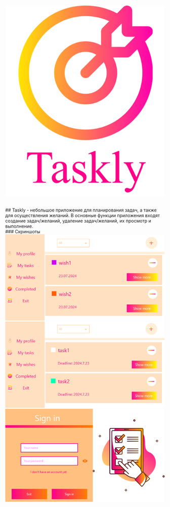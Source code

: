 <p style="text-align: center;"><img heigth=150px src="https://github.com/KormichKristina/Taskly/blob/master/assets/goals.png"></p><br>
## Taskly - небольшое приложение для планирования задач, а также для осуществления желаний. В основные функции приложения входят создание задач/желаний, удаление задач/желаний, их просмотр и выполнение.<br>
### Скриншоты
<img src="https://github.com/KormichKristina/Taskly/blob/master/assets/Taskly1.png">
<img src="https://github.com/KormichKristina/Taskly/blob/master/assets/Taskly2.png">
<img src="https://github.com/KormichKristina/Taskly/blob/master/assets/Taskly3.png">